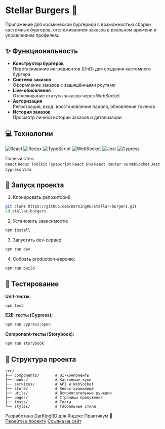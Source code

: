 # Stellar Burgers :hamburger:  
Приложение для космической бургерной с возможностью сборки кастомных бургеров, отслеживанием заказов в реальном времени и управлением профилем.

## :sparkles: Функциональность

- **Конструктор бургеров**  
  Перетаскивание ингредиентов (DnD) для создания кастомного бургера
- **Система заказов**  
  Оформление заказов с защищёнными роутами
- **Live-обновления**  
  Отслеживание статуса заказов через WebSocket
- **Авторизация**  
  Регистрация, вход, восстановление пароля, обновление токенов
- **История заказов**  
  Просмотр личной истории заказов и детализации

## :computer: Технологии

![React](https://img.shields.io/badge/-React-61DAFB?logo=react&logoColor=white)
![Redux](https://img.shields.io/badge/-Redux-764ABC?logo=redux&logoColor=white)
![TypeScript](https://img.shields.io/badge/-TypeScript-3178C6?logo=typescript&logoColor=white)
![WebSocket](https://img.shields.io/badge/-WebSocket-010101?logo=websocket&logoColor=white)
![Jest](https://img.shields.io/badge/-Jest-C21325?logo=jest&logoColor=white)
![Cypress](https://img.shields.io/badge/-Cypress-17202C?logo=cypress&logoColor=white)

Полный стек:  
`React` `Redux Toolkit` `TypeScript` `React DnD` `React Router v6` `WebSocket` `Jest` `Cypress` `Vite`

## :rocket: Запуск проекта

1. Клонировать репозиторий:
```bash
git clone https://github.com/DarKingRD/stellar-burgers.git
cd stellar-burgers
```

2. Установить зависимости:
```bash
npm install
```

3. Запустить dev-сервер:
```bash
npm run dev
```

4. Собрать production-версию:
```bash
npm run build
```

## :test_tube: Тестирование

**Unit-тесты:**
```bash
npm test
```

**E2E-тесты (Cypress):**
```bash
npm run cypress:open
```

**Component-тесты (Storybook):**
```bash
npm run storybook
```

## :file_folder: Структура проекта

```
src/
├── components/       # UI-компоненты
├── hooks/            # Кастомные хуки
├── services/         # API и WebSocket
├── store/            # Redux-хранилище
├── utils/            # Вспомогательные функции
├── pages/            # Страницы приложения
├── tests/            # Тесты
└── styles/           # Глобальные стили
```


Разработано [DarKingRD](https://github.com/DarKingRD) для Яндекс.Практикум :purple_heart:  
[Перейти к проекту](https://github.com/DarKingRD/stellar-burgers)
[Ссылка на сайт](https://darkingrd.github.io/stellar-burgers/)
